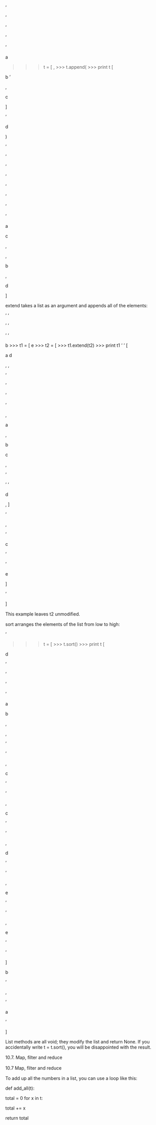 ’

’

’

’

’

a

>>> t = [ , >>> t.append( >>> print t [

b ’

,

c

]

’

d

)

’

’

’

’

’

’

’

’

a

c

,

,

b

,

d

]

extend takes a list as an argument and appends all of the elements:

’ ’

’ ’

’ ’

b >>> t1 = [ e >>> t2 = [ >>> t1.extend(t2) >>> print t1 ’ ’ [

a d

, ,

’

’

’

’

,

a

,

b

c

,

’

’ ’

d

, ]

’

,

’

c

’

’

e

]

’

]

This example leaves t2 unmodiﬁed.

sort arranges the elements of the list from low to high:

’

>>> t = [ >>> t.sort() >>> print t [

d

’

’

’

’

a

b

,

,

’

’

,

c

’

’

,

c

’

’

,

d

’

’

,

e

’

’

,

e

’

’

]

b

’

,

’

a

’

]

List methods are all void; they modify the list and return None. If you accidentally write t = t.sort(), you will be disappointed with the result.

10.7. Map, ﬁlter and reduce

10.7 Map, ﬁlter and reduce

To add up all the numbers in a list, you can use a loop like this:

def add_all(t):

total = 0 for x in t:

total += x

return total